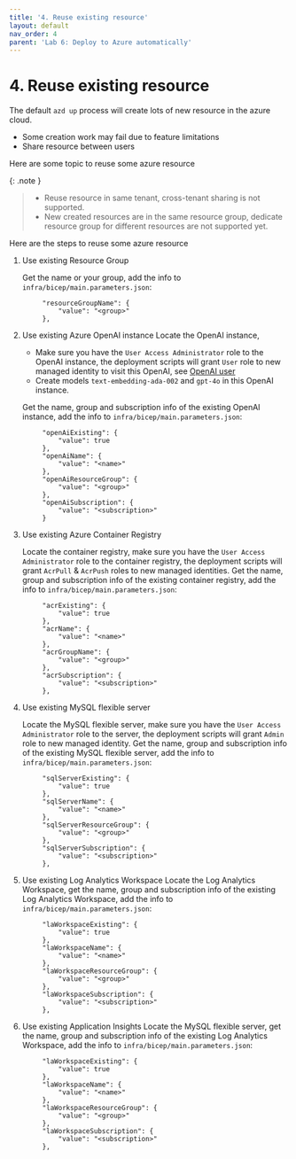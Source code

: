 ```yaml
---
title: '4. Reuse existing resource'
layout: default
nav_order: 4
parent: 'Lab 6: Deploy to Azure automatically'
---
```


# 4. Reuse existing resource

The default `azd up` process will create lots of new resource in the azure cloud.

- Some creation work may fail due to feature limitations
- Share resource between users

Here are some topic to reuse some azure resource

{: .note }
> - Reuse resource in same tenant, cross-tenant sharing is not supported.
> - New created resources are in the same resource group, dedicate resource group for different resources are not supported yet.

Here are the steps to reuse some azure resource

1. Use existing Resource Group

   Get the name or your group, add the info to `infra/bicep/main.parameters.json`:

   ```text
        "resourceGroupName": {
            "value": "<group>"
        },
   ```

1. Use existing Azure OpenAI instance
   Locate the OpenAI instance,
   - Make sure you have the `User Access Administrator` role to the OpenAI instance, the deployment scripts will grant `User` role to new managed identity to visit this OpenAI, see [OpenAI user](https://learn.microsoft.com/en-us/azure/role-based-access-control/built-in-roles/ai-machine-learning#cognitive-services-openai-user)
   - Create models `text-embedding-ada-002` and `gpt-4o` in this OpenAI instance.

   Get the name, group and subscription info of the existing OpenAI instance, add the info to `infra/bicep/main.parameters.json`:

   ```text
        "openAiExisting": {
            "value": true
        },
        "openAiName": {
            "value": "<name>"
        },
        "openAiResourceGroup": {
            "value": "<group>"
        },
        "openAiSubscription": {
            "value": "<subscription>"
        }
   ```

1. Use existing Azure Container Registry

   Locate the container registry, make sure you have the `User Access Administrator` role to the container registry, the deployment scripts will grant `AcrPull` & `AcrPush` roles to new managed identities.
   Get the name, group and subscription info of the existing container registry, add the info to `infra/bicep/main.parameters.json`:

   ```text
        "acrExisting": {
            "value": true
        },
        "acrName": {
            "value": "<name>"
        },
        "acrGroupName": {
            "value": "<group>"
        },
        "acrSubscription": {
            "value": "<subscription>"
        },
   ```

1. Use existing MySQL flexible server

   Locate the MySQL flexible server, make sure you have the `User Access Administrator` role to the server, the deployment scripts will grant `Admin` role to new managed identity.
   Get the name, group and subscription info of the existing MySQL flexible server, add the info to `infra/bicep/main.parameters.json`:

   ```text
        "sqlServerExisting": {
            "value": true
        },
        "sqlServerName": {
            "value": "<name>"
        },
        "sqlServerResourceGroup": {
            "value": "<group>"
        },
        "sqlServerSubscription": {
            "value": "<subscription>"
        },
   ```

1. Use existing Log Analytics Workspace
   Locate the Log Analytics Workspace, get the name, group and subscription info of the existing Log Analytics Workspace, add the info to `infra/bicep/main.parameters.json`:

   ```text
        "laWorkspaceExisting": {
            "value": true
        },
        "laWorkspaceName": {
            "value": "<name>"
        },
        "laWorkspaceResourceGroup": {
            "value": "<group>"
        },
        "laWorkspaceSubscription": {
            "value": "<subscription>"
        },
    ```

1. Use existing Application Insights
   Locate the MySQL flexible server, get the name, group and subscription info of the existing Log Analytics Workspace, add the info to `infra/bicep/main.parameters.json`:

   ```text
        "laWorkspaceExisting": {
            "value": true
        },
        "laWorkspaceName": {
            "value": "<name>"
        },
        "laWorkspaceResourceGroup": {
            "value": "<group>"
        },
        "laWorkspaceSubscription": {
            "value": "<subscription>"
        },
    ```
